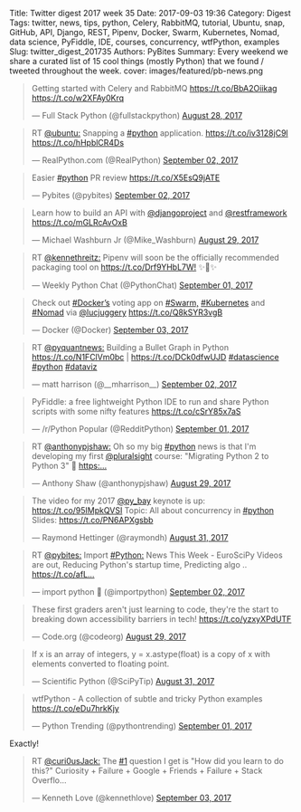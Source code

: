 Title: Twitter digest 2017 week 35
Date: 2017-09-03 19:36
Category: Digest
Tags: twitter, news, tips, python, Celery, RabbitMQ, tutorial, Ubuntu, snap, GitHub, API, Django, REST, Pipenv, Docker, Swarm, Kubernetes, Nomad, data science, PyFiddle, IDE, courses, concurrency, wtfPython, examples
Slug: twitter_digest_201735
Authors: PyBites
Summary: Every weekend we share a curated list of 15 cool things (mostly Python) that we found / tweeted throughout the week.
cover: images/featured/pb-news.png

<blockquote class="twitter-tweet"><p>Getting started with Celery and RabbitMQ <a href="https://t.co/BbA2Oiikag" title="https://t.co/BbA2Oiikag" target="_blank">https://t.co/BbA2Oiikag</a> <a href="https://t.co/w2XFAy0Krq" title="https://t.co/w2XFAy0Krq" target="_blank">https://t.co/w2XFAy0Krq</a></p>— Full Stack Python (@fullstackpython) <a href="https://twitter.com/fullstackpython/status/902257987133345792" data-datetime="2017-08-28T19:54:01+00:00">August 28, 2017</a></blockquote>

<blockquote class="twitter-tweet"><p>RT <a href="https://twitter.com/@ubuntu:" target="_blank">@ubuntu:</a> Snapping a <a href="https://twitter.com/search/#python" target="_blank">#python</a> application. <a href="https://t.co/iv3128jC9l" title="https://t.co/iv3128jC9l" target="_blank">https://t.co/iv3128jC9l</a> <a href="https://t.co/hHpblCR4Ds" title="https://t.co/hHpblCR4Ds" target="_blank">https://t.co/hHpblCR4Ds</a></p>— RealPython.com (@RealPython) <a href="https://twitter.com/RealPython/status/904070954334134272" data-datetime="2017-09-02T19:58:06+00:00">September 02, 2017</a></blockquote>

<blockquote class="twitter-tweet"><p>Easier <a href="https://twitter.com/search/#python" target="_blank">#python</a> PR review <a href="https://t.co/X5EsQ9jATE" title="https://t.co/X5EsQ9jATE" target="_blank">https://t.co/X5EsQ9jATE</a></p>— Pybites (@pybites) <a href="https://twitter.com/pybites/status/903919942134882304" data-datetime="2017-09-02T09:58:02+00:00">September 02, 2017</a></blockquote>

<blockquote class="twitter-tweet"><p>Learn how to build an API with <a href="https://twitter.com/@djangoproject" target="_blank">@djangoproject</a> and <a href="https://twitter.com/@restframework" target="_blank">@restframework</a> <a href="https://t.co/mGLRcAvOxB" title="https://t.co/mGLRcAvOxB" target="_blank">https://t.co/mGLRcAvOxB</a></p>— Michael Washburn Jr (@Mike_Washburn) <a href="https://twitter.com/Mike_Washburn/status/902498171917565952" data-datetime="2017-08-29T11:48:26+00:00">August 29, 2017</a></blockquote>

<blockquote class="twitter-tweet"><p>RT <a href="https://twitter.com/@kennethreitz:" target="_blank">@kennethreitz:</a> Pipenv will soon be the officially recommended packaging tool on <a href="https://t.co/Drf9YHbL7W!" title="https://t.co/Drf9YHbL7W!" target="_blank">https://t.co/Drf9YHbL7W!</a> ✨🍰✨</p>— Weekly Python Chat (@PythonChat) <a href="https://twitter.com/PythonChat/status/903759637358501888" data-datetime="2017-09-01T23:21:03+00:00">September 01, 2017</a></blockquote>

<blockquote class="twitter-tweet"><p>Check out <a href="https://twitter.com/search/#Docker’s" target="_blank">#Docker’s</a> voting app on <a href="https://twitter.com/search/#Swarm," target="_blank">#Swarm,</a> <a href="https://twitter.com/search/#Kubernetes" target="_blank">#Kubernetes</a> and <a href="https://twitter.com/search/#Nomad" target="_blank">#Nomad</a> via <a href="https://twitter.com/@lucjuggery" target="_blank">@lucjuggery</a> <a href="https://t.co/Q8kSYR3vgB" title="https://t.co/Q8kSYR3vgB" target="_blank">https://t.co/Q8kSYR3vgB</a></p>— Docker (@Docker) <a href="https://twitter.com/Docker/status/904214881003606021" data-datetime="2017-09-03T05:30:01+00:00">September 03, 2017</a></blockquote>

<blockquote class="twitter-tweet"><p>RT <a href="https://twitter.com/@pyquantnews:" target="_blank">@pyquantnews:</a> Building a Bullet Graph in Python <a href="https://t.co/N1FClVm0bc" title="https://t.co/N1FClVm0bc" target="_blank">https://t.co/N1FClVm0bc</a> | <a href="https://t.co/DCk0dfwUJD" title="https://t.co/DCk0dfwUJD" target="_blank">https://t.co/DCk0dfwUJD</a> <a href="https://twitter.com/search/#datascience" target="_blank">#datascience</a> <a href="https://twitter.com/search/#python" target="_blank">#python</a> <a href="https://twitter.com/search/#dataviz" target="_blank">#dataviz</a></p>— matt harrison (@__mharrison__) <a href="https://twitter.com/__mharrison__/status/903799850784796672" data-datetime="2017-09-02T02:00:50+00:00">September 02, 2017</a></blockquote>

<blockquote class="twitter-tweet"><p>PyFiddle: a free lightweight Python IDE to run and share Python scripts with some nifty features <a href="https://t.co/cSrY85x7aS" title="https://t.co/cSrY85x7aS" target="_blank">https://t.co/cSrY85x7aS</a></p>— /r/Python Popular (@RedditPython) <a href="https://twitter.com/RedditPython/status/903618452698619904" data-datetime="2017-09-01T14:00:02+00:00">September 01, 2017</a></blockquote>

<blockquote class="twitter-tweet"><p>RT <a href="https://twitter.com/@anthonypjshaw:" target="_blank">@anthonypjshaw:</a> Oh so my big <a href="https://twitter.com/search/#python" target="_blank">#python</a> news is that I'm developing my first <a href="https://twitter.com/@pluralsight" target="_blank">@pluralsight</a> course: "Migrating Python 2 to Python 3" 🎉 <a href="https:…" title="https:…" target="_blank">https:…</a></p>— Anthony Shaw (@anthonypjshaw) <a href="https://twitter.com/anthonypjshaw/status/902506416849567744" data-datetime="2017-08-29T12:21:12+00:00">August 29, 2017</a></blockquote>

<blockquote class="twitter-tweet"><p>The video for my 2017 <a href="https://twitter.com/@py_bay" target="_blank">@py_bay</a> keynote is up: <a href="https://t.co/95IMpkQVSI" title="https://t.co/95IMpkQVSI" target="_blank">https://t.co/95IMpkQVSI</a> Topic: All about concurrency in <a href="https://twitter.com/search/#python" target="_blank">#python</a> Slides: <a href="https://t.co/PN6APXgsbb" title="https://t.co/PN6APXgsbb" target="_blank">https://t.co/PN6APXgsbb</a></p>— Raymond Hettinger (@raymondh) <a href="https://twitter.com/raymondh/status/903140753685098496" data-datetime="2017-08-31T06:21:49+00:00">August 31, 2017</a></blockquote>

<blockquote class="twitter-tweet"><p>RT <a href="https://twitter.com/@pybites:" target="_blank">@pybites:</a> Import <a href="https://twitter.com/search/#Python:" target="_blank">#Python:</a> News This Week - EuroSciPy Videos are out, Reducing Python's startup time, Predicting algo .. <a href="https://t.co/afL…" title="https://t.co/afL…" target="_blank">https://t.co/afL…</a></p>— import python 🐍 (@importpython) <a href="https://twitter.com/importpython/status/903971118826094593" data-datetime="2017-09-02T13:21:24+00:00">September 02, 2017</a></blockquote>

<blockquote class="twitter-tweet"><p>These first graders aren't just learning to code, they're the start to breaking down accessibility barriers in tech! <a href="https://t.co/yzxyXPdUTF" title="https://t.co/yzxyXPdUTF" target="_blank">https://t.co/yzxyXPdUTF</a></p>— Code.org (@codeorg) <a href="https://twitter.com/codeorg/status/902559499470331904" data-datetime="2017-08-29T15:52:08+00:00">August 29, 2017</a></blockquote>

<blockquote class="twitter-tweet"><p>If x is an array of integers, y = x.astype(float) is a copy of x with elements converted to floating point.</p>— Scientific Python (@SciPyTip) <a href="https://twitter.com/SciPyTip/status/903368081136857088" data-datetime="2017-08-31T21:25:08+00:00">August 31, 2017</a></blockquote>

<blockquote class="twitter-tweet"><p>wtfPython - A collection of subtle and tricky Python examples <a href="https://t.co/eDu7hrkKjy" title="https://t.co/eDu7hrkKjy" target="_blank">https://t.co/eDu7hrkKjy</a></p>— Python Trending (@pythontrending) <a href="https://twitter.com/pythontrending/status/903417528327819266" data-datetime="2017-09-01T00:41:38+00:00">September 01, 2017</a></blockquote>


Exactly!

<blockquote class="twitter-tweet"><p>RT <a href="https://twitter.com/@curi0usJack:" target="_blank">@curi0usJack:</a> The <a href="https://twitter.com/search/#1" target="_blank">#1</a> question I get is "How did you learn to do this?"  Curiosity + Failure + Google + Friends + Failure + Stack Overflo…</p>— Kenneth Love (@kennethlove) <a href="https://twitter.com/kennethlove/status/904188056655208448" data-datetime="2017-09-03T03:43:26+00:00">September 03, 2017</a></blockquote>
